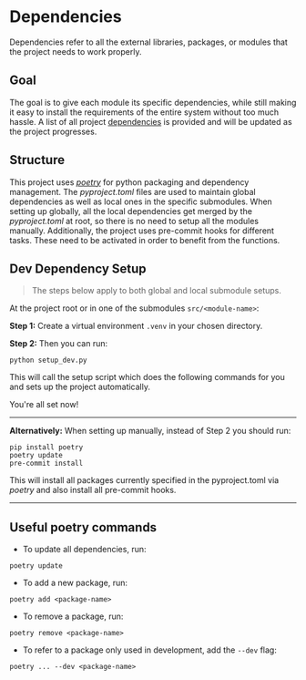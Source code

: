 # Dependencies
Dependencies refer to all the external libraries, packages, or modules that the project needs to work properly.

## Goal
The goal is to give each module its specific dependencies, while still making it easy to install the requirements of the entire system without too much hassle.
A list of all project [dependencies](./DEPENDENCIES.md) is provided and will be updated as the project progresses.

## Structure
This project uses [_poetry_](https://python-poetry.org/) for python packaging and dependency management. The _pyproject.toml_ files are used to maintain global dependencies as well as local ones in the specific submodules. When setting up globally, all the local dependencies get merged by the _pyproject.toml_ at root, so there is no need to setup all the modules manually.
Additionally, the project uses pre-commit hooks for different tasks. These need to be activated in order to benefit from the functions.

## Dev Dependency Setup
> The steps below apply to both global and local submodule setups.

At the project root or in one of the submodules ```src/<module-name>```:

__Step 1:__ Create a virtual environment  ```.venv``` in your chosen directory.

__Step 2:__ Then you can run:
```
python setup_dev.py
```
This will call the setup script which does the following commands for you and sets up the project automatically.

You're all set now!

---

__Alternatively:__ When setting up manually, instead of Step 2 you should run:
```
pip install poetry
poetry update
pre-commit install
```
This will install all packages currently specified in the pyproject.toml via _poetry_
and also install all pre-commit hooks.

---

## Useful poetry commands
- To update all dependencies, run:
```
poetry update
```
- To add a new package, run:
```
poetry add <package-name>
```
- To remove a package, run:
```
poetry remove <package-name>
```
- To refer to a package only used in development, add the ```--dev``` flag:
```
poetry ... --dev <package-name>
```
